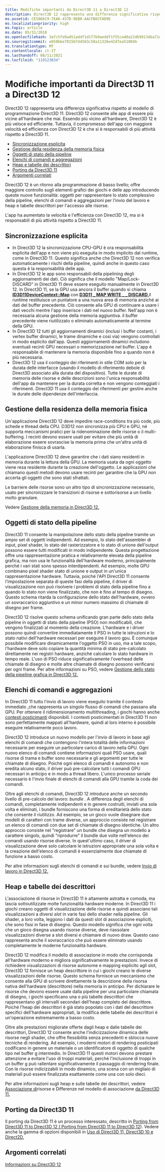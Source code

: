 ```yaml
---
title: Modifiche importanti da Direct3D 11 a Direct3D 12
description: Direct3D 12 rappresenta una differenza significativa rispetto al modello di programmazione Direct3D 11. Direct3D 12 consente alle app di essere più vicine all'hardware che mai.
ms.assetid: CE5066C9-7EA6-437D-9EB0-AACFB6CFAD9E
ms.localizationpriority: high
ms.topic: article
ms.date: 05/31/2018
ms.openlocfilehash: 3afc5fe9a451addf1d1f7b9aeddf1f55ca40a22db99134ba71d8195c72ad2b13
ms.sourcegitcommit: e858bbe701567d4583c50a11326e42d7ea51804b
ms.translationtype: MT
ms.contentlocale: it-IT
ms.lasthandoff: 08/11/2021
ms.locfileid: "119123834"
---
```

# <a name="important-changes-from-direct3d-11-to-direct3d-12"></a>Modifiche importanti da Direct3D 11 a Direct3D 12

Direct3D 12 rappresenta una differenza significativa rispetto al modello di programmazione Direct3D 11. Direct3D 12 consente alle app di essere più vicine all'hardware che mai. Essendo più vicino all'hardware, Direct3D 12 è più veloce ed efficiente. Tuttavia, il compromesso dell'app con maggiore velocità ed efficienza con Direct3D 12 è che si è responsabili di più attività rispetto a Direct3D 11.

-   [Sincronizzazione esplicita](#explicit-synchronization)
-   [Gestione della residenza della memoria fisica](#physical-memory-residency-management)
-   [Oggetti di stato della pipeline](#pipeline-state-objects)
-   [Elenchi di comandi e aggregazioni](#command-lists-and-bundles)
-   [Heap e tabelle dei descrittori](#descriptor-heaps-and-tables)
-   [Porting da Direct3D 11](#porting-from-direct3d-11)
-   [Argomenti correlati](#related-topics)

Direct3D 12 è un ritorno alla programmazione di basso livello; offre maggiore controllo sugli elementi grafici dei giochi e delle app introducendo queste nuove funzionalità: oggetti per rappresentare lo stato complessivo della pipeline, elenchi di comandi e aggregazioni per l'invio del lavoro e heap e tabelle descrittori per l'accesso alle risorse.

L'app ha aumentato la velocità e l'efficienza con Direct3D 12, ma si è responsabili di più attività rispetto a Direct3D 11.

## <a name="explicit-synchronization"></a>Sincronizzazione esplicita

-   In Direct3D 12 la sincronizzazione CPU-GPU è ora responsabilità esplicita dell'app e non viene più eseguita in modo implicito dal runtime, come in Direct3D 11. Questo significa anche che Direct3D 12 non verifica automaticamente i rischi della pipeline, quindi anche in questo caso questa è la responsabilità delle app.
-   In Direct3D 12 le app sono responsabili della pipelining degli aggiornamenti dei dati. Ciò significa che il modello "Map/Lock-DISCARD" in Direct3D 11 deve essere eseguito manualmente in Direct3D 12. In Direct3D 11, se la GPU usa ancora il buffer quando si chiama [**ID3D11DeviceContext::Map**](/windows/desktop/api/d3d11/nf-d3d11-id3d11devicecontext-map) con [**D3D11 \_ MAP WRITE \_ \_ DISCARD,**](/windows/desktop/api/d3d11/ne-d3d11-d3d11_map)il runtime restituisce un puntatore a una nuova area di memoria anziché ai dati del buffer precedente. Ciò consente alla GPU di continuare a usare i dati vecchi mentre l'app inserisce i dati nel nuovo buffer. Nell'app non è necessaria alcuna gestione della memoria aggiuntiva. il buffer precedente viene riutilizzato o eliminato automaticamente al termine della GPU.
-   In Direct3D 12 tutti gli aggiornamenti dinamici (inclusi i buffer costanti, i vertex buffer dinamici, le trame dinamiche e così via) vengono controllati in modo esplicito dall'app. Questi aggiornamenti dinamici includono eventuali recinti GPU necessari o memorizzazione nel buffer. L'app è responsabile di mantenere la memoria disponibile fino a quando non è più necessaria.
-   Direct3D 12 usa il conteggio dei riferimenti in stile COM solo per la durata delle interfacce (usando il modello di riferimento debole di Direct3D associato alla durata del dispositivo). Tutte le durate di memoria delle risorse e delle descrizioni sono l'unica responsabilità dell'app da mantenere per la durata corretta e non vengono conteggiati i riferimenti. Direct3D 11 usa il conteggio dei riferimenti per gestire anche le durate delle dipendenze dell'interfaccia.

## <a name="physical-memory-residency-management"></a>Gestione della residenza della memoria fisica

Un'applicazione Direct3D 12 deve impedire race-conditions tra più code, più schede e thread della CPU. D3D12 non sincronizza più CPU e GPU, né supporta meccanismi pratici per la ridenominazione delle risorse o il multi-buffering. I recinti devono essere usati per evitare che più unità di elaborazione eseere sovrascise la memoria prima che un'altra unità di elaborazione finisca di usarla.

L'applicazione Direct3D 12 deve garantire che i dati siano residenti in memoria durante la lettura della GPU. La memoria usata da ogni oggetto viene resa residente durante la creazione dell'oggetto. Le applicazioni che chiamano questi metodi devono usare recinti per garantire che la GPU non accerta gli oggetti che sono stati sfrattati.

Le barriere delle risorse sono un altro tipo di sincronizzazione necessario, usato per sincronizzare le transizioni di risorse e sottorisorse a un livello molto granulare.

Vedere [Gestione della memoria in Direct3D 12.](memory-management.md)

## <a name="pipeline-state-objects"></a>Oggetti di stato della pipeline

Direct3D 11 consente la manipolazione dello stato della pipeline tramite un ampio set di oggetti indipendenti. Ad esempio, lo stato dell'assembler di input, pixel shader, lo stato del rasterizzatore e lo stato di unione dell'output possono essere tutti modificati in modo indipendente. Questa progettazione offre una rappresentazione pratica e relativamente elevata della pipeline grafica, ma non usa le funzionalità dell'hardware moderno, principalmente perché i vari stati sono spesso interdipendenti. Ad esempio, molte GPU combinano pixel shader stato di unione e output in un'unica rappresentazione hardware. Tuttavia, poiché l'API Direct3D 11 consente l'impostazione separata di queste fasi della pipeline, il driver di visualizzazione non può risolvere i problemi di stato della pipeline fino a quando lo stato non viene finalizzato, che non è fino al tempo di disegno. Questo schema ritarda la configurazione dello stato dell'hardware, ovvero un sovraccarico aggiuntivo e un minor numero massimo di chiamate di disegno per frame.

Direct3D 12 risolve questo schema unificando gran parte dello stato della pipeline in oggetti di stato della pipeline (PSO) non modificabili, che vengono finalizzati al momento della creazione. L'hardware e i driver possono quindi convertire immediatamente il PSO in tutte le istruzioni e lo stato nativi dell'hardware necessari per eseguire il lavoro gpu. È comunque possibile modificare dinamicamente l'oggetto PSO in uso, ma a tale scopo, l'hardware deve solo copiare la quantità minima di stato pre-calcolato direttamente nei registri hardware, anziché calcolare lo stato hardware in tempo reale. L'uso di PSO riduce significativamente l'overhead delle chiamate di disegno e molte altre chiamate di disegno possono verificarsi per ogni frame. Per altre informazioni su PSO, vedere [Gestione dello stato della pipeline grafica in Direct3D 12.](managing-graphics-pipeline-state-in-direct3d-12.md)

## <a name="command-lists-and-bundles"></a>Elenchi di comandi e aggregazioni

In Direct3D 11 tutto l'invio di lavoro viene eseguito tramite il contesto immediato [,](/windows/desktop/direct3d11/overviews-direct3d-11-render-multi-thread-render)che rappresenta un singolo flusso di comandi che passano alla GPU. Per ottenere il ridimensionamento multithreading, i giochi hanno anche [contesti posticimanti](/windows/desktop/direct3d11/overviews-direct3d-11-render-multi-thread-render) disponibili. I contesti posticimentati in Direct3D 11 non sono perfettamente mappati all'hardware, quindi al loro interno è possibile eseguire relativamente poco lavoro.

Direct3D 12 introduce un nuovo modello per l'invio di lavoro in base agli elenchi di comandi che contengono l'intera totalità delle informazioni necessarie per eseguire un particolare carico di lavoro nella GPU. Ogni nuovo elenco di comandi contiene informazioni quali PSO usare, quali risorse di trama e buffer sono necessarie e gli argomenti per tutte le chiamate di disegno. Poiché ogni elenco di comandi è autonomo e non eredita alcuno stato, il driver può pre-calcolare tutti i comandi GPU necessari in anticipo e in modo a thread libero. L'unico processo seriale necessario è l'invio finale di elenchi di comandi alla GPU tramite la coda dei comandi.

Oltre agli elenchi di comandi, Direct3D 12 introduce anche un secondo livello di pre-calcolo del lavoro: *bundle .* A differenza degli elenchi di comandi, completamente indipendenti e in genere costruiti, inviati una sola volta e eliminati, i bundle forniscono una forma di ereditarietà dello stato che consente il riutilizzo. Ad esempio, se un gioco vuole disegnare due modelli di caratteri con trame diverse, un approccio consiste nel registrare un elenco di comandi con due set di chiamate di disegno identiche. Un altro approccio consiste nel "registrare" un bundle che disegna un modello a carattere singolo, quindi "riprodurre" il bundle due volte nell'elenco dei comandi usando risorse diverse. In quest'ultimo caso, il driver di visualizzazione deve solo calcolare le istruzioni appropriate una sola volta e la creazione dell'elenco di comandi è essenzialmente due chiamate di funzione a basso costo.

Per altre informazioni sugli elenchi di comandi e sui bundle, vedere [Invio di lavoro in Direct3D 12.](command-queues-and-command-lists.md)

## <a name="descriptor-heaps-and-tables"></a>Heap e tabelle dei descrittori

L'associazione di risorse in Direct3D 11 è altamente astratta e comoda, ma lascia sottoutilizzate molte funzionalità hardware moderne. In Direct3D 11  i giochi creano oggetti di visualizzazione delle risorse e quindi associano tali visualizzazioni a diversi *slot* in varie fasi dello shader nella pipeline. Gli shader, a loro volta, leggono i dati da questi slot di associazione espliciti, che sono fissi in fase di disegno. Questo modello significa che ogni volta che un gioco disegna usando risorse diverse, deve riassolare visualizzazioni diverse a slot diversi e chiamare di nuovo draw. Questo caso rappresenta anche il sovraccarico che può essere eliminato usando completamente le moderne funzionalità hardware.

Direct3D 12 modifica il modello di associazione in modo che corrisponda all'hardware moderno e migliora significativamente le prestazioni. Invece di richiedere visualizzazioni di risorse autonome e mapping esplicito agli slot, Direct3D 12 fornisce un heap descrittore in cui i giochi creano le diverse visualizzazioni delle risorse. Questo schema fornisce un meccanismo che consente alla GPU di scrivere direttamente la descrizione della risorsa nativa dell'hardware (descrittore) nella memoria in anticipo. Per dichiarare le risorse che devono essere usate dalla pipeline per una particolare chiamata di disegno, i giochi specificano una o più tabelle descrittori che rappresentano gli intervalli secondari dell'heap completo del descrittore. Poiché l'heap dei descrittori è già stato popolato con i dati del descrittore specifici dell'hardware appropriati, la modifica delle tabelle dei descrittori è un'operazione estremamente a basso costo.

Oltre alle prestazioni migliorate offerte dagli heap e dalle tabelle dei descrittori, Direct3D 12 consente anche l'indicizzazione dinamica delle risorse negli shader, che offre flessibilità senza precedenti e sblocca nuove tecniche di rendering. Ad esempio, i moderni motori di rendering posticipati codificano in genere un materiale o un identificatore di oggetto di qualche tipo nel buffer g intermedio. In Direct3D 11 questi motori devono prestare attenzione a evitare l'uso di troppi materiali, perché l'inclusione di troppi in un buffer g può rallentare significativamente il passaggio di rendering finale. Con le risorse indicizzabili in modo dinamico, una scena con un migliaio di materiali può essere finalizzata esattamente come una con solo dieci.

Per altre informazioni sugli heap e sulle tabelle dei descrittori, vedere [Associazione di](resource-binding.md)risorse e Differenze nel modello di associazione [da Direct3D 11.](binding-model.md)

## <a name="porting-from-direct3d-11"></a>Porting da Direct3D 11

Il porting da Direct3D 11 è un processo interessato, descritto in [Porting from Direct3D 11 to Direct3D 12 ( Porting from Direct3D 11 to Direct3D 12](porting-from-direct3d-11-to-direct3d-12.md)). Vedere anche la gamma di opzioni disponibili in [Uso di Direct3D 11, Direct3D 10 e Direct2D.](direct3d-12-interop.md)

## <a name="related-topics"></a>Argomenti correlati

<dl> <dt>

[Informazioni su Direct3D 12](directx-12-getting-started.md)
</dt> </dl>

 

 